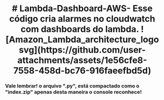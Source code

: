 <h1 h1 align = "center"> # Lambda-Dashboard-AWS-<!h1>
Esse código cria alarmes no cloudwatch com dashboards do lambda.
![Amazon_Lambda_architecture_logo svg](https://github.com/user-attachments/assets/1e56cfe8-7558-458d-bc76-916faeefbd5d)
<h3>Vale lembrar! o arquivo ".py", está compactado como o "index.zip" apenas desta maneira o console reconhece!</h3>
